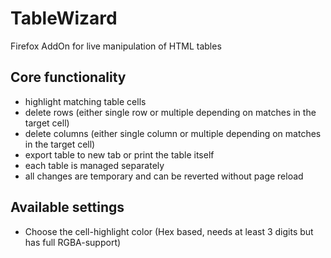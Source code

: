 # TableWizard
Firefox AddOn for live manipulation of HTML tables
## Core functionality
- highlight matching table cells
- delete rows (either single row or multiple depending on matches in the target cell)
- delete columns (either single column or multiple depending on matches in the target cell)
- export table to new tab or print the table itself
- each table is managed separately
- all changes are temporary and can be reverted without page reload
## Available settings
- Choose the cell-highlight color (Hex based, needs at least 3 digits but has full RGBA-support)